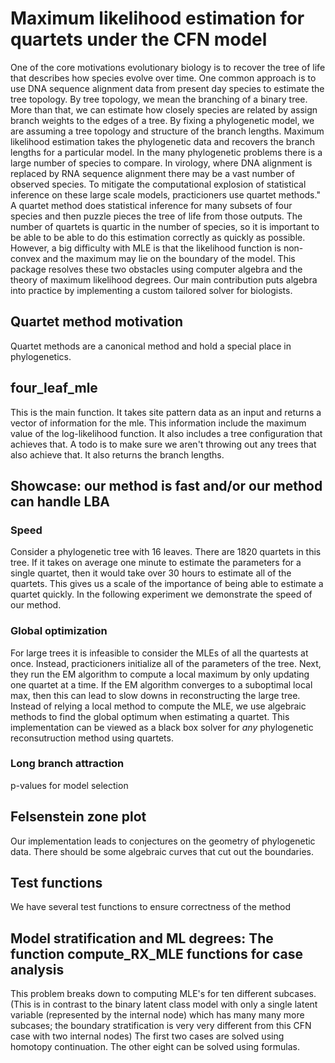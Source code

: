 # Maximum likelihood estimation for quartets under the CFN model

One of the core motivations evolutionary biology is to recover the tree of life that describes how species evolve over time. One common approach is to use DNA sequence alignment data from present day species to estimate the tree topology. By tree topology, we mean the branching of a binary tree. More than that, we can estimate how closely species are related by assign branch weights to the edges of a tree. By fixing a phylogenetic model, we are assuming a tree topology and structure of the branch lengths. Maximum likelihood estimation takes the phylogenetic data and recovers the branch lengths for a particular model. In the many phylogenetic problems there is a large number of species to compare. In virology, where DNA alignment is replaced by RNA sequence alignment there may be a vast number of observed species. To mitigate the computational explosion of statistical inference on these large scale models, practicioners use quartet methods." A quartet method does statistical inference for many subsets of four species and then puzzle pieces the tree of life from those outputs. The number of quartets is quartic in the number of species, so it is important to be able to be able to do this estimation correctly as quickly as possible. However, a big difficulty with MLE is that the likelihood function is non-convex and the maximum may lie on the boundary of the model. This package resolves these two obstacles using computer algebra and the theory of maximum likelihood degrees. Our main contribution puts algebra into practice by implementing a custom tailored solver for biologists. 

## Quartet method motivation
Quartet methods are a canonical method and hold a special place in phylogenetics.

## four_leaf_mle
This is the main function.
It takes site pattern data as an input and returns a vector of information for the mle.
This information include the maximum value of the log-likelihood function. 
It also includes a tree configuration that achieves that. A todo is to make sure we aren't throwing out any trees that also achieve that. 
It also returns the branch lengths. 

## Showcase: our method is fast and/or our method can handle LBA

### Speed
Consider a phylogenetic tree with 16 leaves. There are 1820 quartets in this tree. If it takes on average one minute to estimate the parameters for a single quartet, then it would take over 30 hours to estimate all of the quartets. This gives us a scale of the importance of being able to estimate a quartet quickly. In the following experiment we demonstrate the speed of our method. 

### Global optimization 
For large trees it is infeasible to consider the MLEs of all the quartests at once. Instead, practicioners initialize all of the parameters of the tree. Next, they run the EM algorithm to compute a local maximum by only updating one quartet at a time. If the EM algorithm converges to a suboptimal local max, then this can lead to slow downs in reconstructing the large tree. Instead of relying a local method to compute the MLE, we use algebraic methods to find the global optimum when estimating a quartet. This implementation can be viewed as a black box solver for *any* phylogenetic reconsutruction method using quartets.  
### Long branch attraction
p-values for model selection 

## Felsenstein zone plot 
Our implementation leads to conjectures on the geometry of phylogenetic data. There should be some algebraic curves that cut out the boundaries. 

## Test functions
We have several test functions to ensure correctness of the method

## Model stratification and ML degrees: The function compute_RX_MLE functions for case analysis
This problem breaks down to computing MLE's for ten different subcases. (This is in contrast to the binary latent class model with only a single latent variable (represented by the internal node) which has many many more subcases; the boundary stratification is very very different from this CFN case with two internal nodes)
The first two cases are solved using homotopy continuation. 
The other eight can be solved using formulas.






